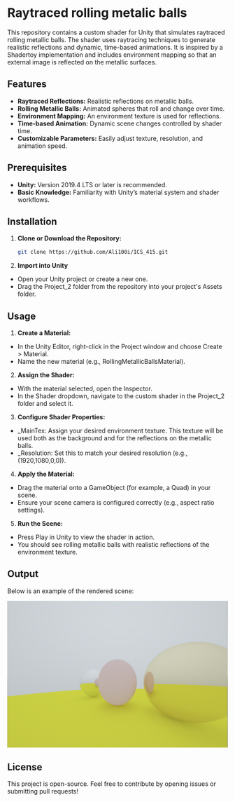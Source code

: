 # Raytraced rolling metalic balls 

This repository contains a custom shader for Unity that simulates raytraced rolling metallic balls. The shader uses raytracing techniques to generate realistic reflections and dynamic, time-based animations. It is inspired by a Shadertoy implementation and includes environment mapping so that an external image is reflected on the metallic surfaces.

## Features

- **Raytraced Reflections:** Realistic reflections on metallic balls.
- **Rolling Metallic Balls:** Animated spheres that roll and change over time.
- **Environment Mapping:** An environment texture is used for reflections.
- **Time-based Animation:** Dynamic scene changes controlled by shader time.
- **Customizable Parameters:** Easily adjust texture, resolution, and animation speed.

## Prerequisites

- **Unity:** Version 2019.4 LTS or later is recommended.
- **Basic Knowledge:** Familiarity with Unity’s material system and shader workflows.

## Installation

1. **Clone or Download the Repository:**

   ```bash
   git clone https://github.com/Ali100i/ICS_415.git
   ```
2. **Import into Unity**
   
  - Open your Unity project or create a new one.
  - Drag the Project_2 folder from the repository into your project's Assets folder.

## Usage

1. **Create a Material:**

  - In the Unity Editor, right-click in the Project window and choose Create > Material.
  - Name the new material (e.g., RollingMetallicBallsMaterial).
    
2. **Assign the Shader:**

  - With the material selected, open the Inspector.
  - In the Shader dropdown, navigate to the custom shader in the Project_2 folder and select it.
    
3. **Configure Shader Properties:**

  - _MainTex: Assign your desired environment texture. This texture will be used both as the background and for the reflections on the metallic balls.
  - _Resolution: Set this to match your desired resolution (e.g., (1920,1080,0,0)).
    
4. **Apply the Material:**

- Drag the material onto a GameObject (for example, a Quad) in your scene.
- Ensure your scene camera is configured correctly (e.g., aspect ratio settings).
  
5. **Run the Scene:**

  - Press Play in Unity to view the shader in action.
  - You should see rolling metallic balls with realistic reflections of the environment texture.

## Output 

Below is an example of the rendered scene:

![Example Output](rendered_scene.png)

## License

This project is open-source. Feel free to contribute by opening issues or submitting pull requests!
